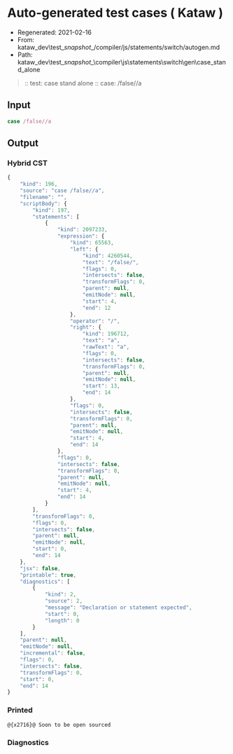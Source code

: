 # Auto-generated test cases ( Kataw )
- Regenerated: 2021-02-16
- From: kataw_dev\test\__snapshot__/compiler/js/statements/switch/autogen.md
- Path: kataw_dev\test\__snapshot__\compiler\js\statements\switch\gen\case_stand_alone
> :: test: case stand alone
> :: case: /false//a
## Input

`````js
case /false//a
`````

## Output


### Hybrid CST


```javascript
{
    "kind": 196,
    "source": "case /false//a",
    "filename": "",
    "scriptBody": {
        "kind": 197,
        "statements": [
            {
                "kind": 2097233,
                "expression": {
                    "kind": 65563,
                    "left": {
                        "kind": 4260544,
                        "text": "/false/",
                        "flags": 0,
                        "intersects": false,
                        "transformFlags": 0,
                        "parent": null,
                        "emitNode": null,
                        "start": 4,
                        "end": 12
                    },
                    "operator": "/",
                    "right": {
                        "kind": 196712,
                        "text": "a",
                        "rawText": "a",
                        "flags": 0,
                        "intersects": false,
                        "transformFlags": 0,
                        "parent": null,
                        "emitNode": null,
                        "start": 13,
                        "end": 14
                    },
                    "flags": 0,
                    "intersects": false,
                    "transformFlags": 0,
                    "parent": null,
                    "emitNode": null,
                    "start": 4,
                    "end": 14
                },
                "flags": 0,
                "intersects": false,
                "transformFlags": 0,
                "parent": null,
                "emitNode": null,
                "start": 4,
                "end": 14
            }
        ],
        "transformFlags": 0,
        "flags": 0,
        "intersects": false,
        "parent": null,
        "emitNode": null,
        "start": 0,
        "end": 14
    },
    "jsx": false,
    "printable": true,
    "diagnostics": [
        {
            "kind": 2,
            "source": 2,
            "message": "Declaration or statement expected",
            "start": 0,
            "length": 0
        }
    ],
    "parent": null,
    "emitNode": null,
    "incremental": false,
    "flags": 0,
    "intersects": false,
    "transformFlags": 0,
    "start": 0,
    "end": 14
}
```

### Printed


```javascript
@{x2716}@ Soon to be open sourced
```

### Diagnostics


```javascript

```

